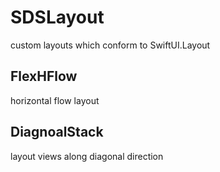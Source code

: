# SDSLayout
custom layouts which conform to SwiftUI.Layout

## FlexHFlow
horizontal flow layout

## DiagnoalStack
layout views along diagonal direction
